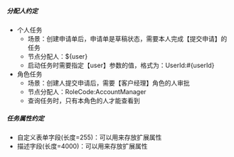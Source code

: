 ##### 分配人约定
- 个人任务
  - 场景：创建申请单后，申请单是草稿状态，需要本人完成【提交申请】的任务
  - 节点分配人：${user}
  - 启动任务时需要指定【user】参数的值，格式为：UserId:#{userId}
- 角色任务
  - 场景：创建人提交申请后，需要【客户经理】角色的人审批
  - 节点分配人：RoleCode:AccountManager
  - 查询任务时，只有本角色的人才能查看到

##### 任务属性约定
- 自定义表单字段(长度=255)：可以用来存放扩展属性
- 描述字段(长度=4000)：可以用来存放扩展属性